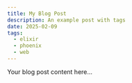 ```yaml
---
title: My Blog Post
description: An example post with tags
date: 2025-02-09
tags:
  - elixir
  - phoenix
  - web
---
```


Your blog post content here...
